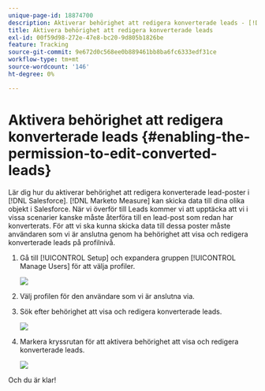 ```yaml
---
unique-page-id: 18874700
description: Aktiverar behörighet att redigera konverterade leads - [!DNL Marketo Measure]
title: Aktivera behörighet att redigera konverterade leads
exl-id: 00f59d98-272e-47e8-bc20-9d805b1826be
feature: Tracking
source-git-commit: 9e672d0c568ee0b889461bb8ba6fc6333edf31ce
workflow-type: tm+mt
source-wordcount: '146'
ht-degree: 0%

---
```


# Aktivera behörighet att redigera konverterade leads {#enabling-the-permission-to-edit-converted-leads}

Lär dig hur du aktiverar behörighet att redigera konverterade lead-poster i [!DNL Salesforce]. [!DNL Marketo Measure] kan skicka data till dina olika objekt i Salesforce. När vi överför till Leads kommer vi att upptäcka att vi i vissa scenarier kanske måste återföra till en lead-post som redan har konverterats. För att vi ska kunna skicka data till dessa poster måste användaren som vi är anslutna genom ha behörighet att visa och redigera konverterade leads på profilnivå.

1. Gå till [!UICONTROL Setup] och expandera gruppen [!UICONTROL Manage Users] för att välja profiler.

   ![](assets/1-2.png)

1. Välj profilen för den användare som vi är anslutna via.

1. Sök efter behörighet att visa och redigera konverterade leads.

   ![](assets/2-1.png)

1. Markera kryssrutan för att aktivera behörighet att visa och redigera konverterade leads.

   ![](assets/3-1.png)

Och du är klar!

